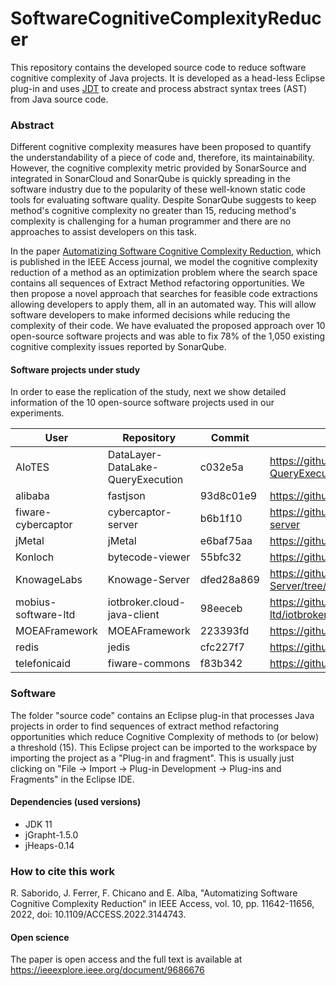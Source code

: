 # SoftwareCognitiveComplexityReducer

This repository contains the developed source code to reduce software cognitive complexity of Java projects. It is developed as a head-less Eclipse plug-in and uses [JDT](https://www.eclipse.org/jdt/) to create and process abstract syntax trees (AST) from Java source code.

### Abstract
Different cognitive complexity measures have been proposed to quantify the understandability of a piece of code and, therefore, its maintainability. However, the cognitive complexity metric provided by SonarSource and integrated in SonarCloud and SonarQube is quickly spreading in the software industry due to the popularity of these well-known static code tools for evaluating software quality. Despite SonarQube suggests to keep method's cognitive complexity no greater than 15, reducing method's complexity is challenging for a human programmer and there are no approaches to assist developers on this task.

In the paper [Automatizing Software Cognitive Complexity Reduction](https://ieeexplore.ieee.org/document/9686676), which is published in the IEEE Access journal, we model the cognitive complexity reduction of a method as an optimization problem where the search space contains all sequences of Extract Method refactoring opportunities.  We then propose a novel approach that searches for feasible code extractions allowing developers to apply them, all in an automated way. This will allow software developers to make informed decisions while reducing the complexity of their code. We have evaluated the proposed approach over 10 open-source software projects and was able to fix 78% of the 1,050 existing cognitive complexity issues reported by SonarQube.

#### Software projects under study
In order to ease the replication of the study, next we show detailed information of the 10 open-source software projects used in our experiments.

User | Repository | Commit | Project link
--- | --- | --- | --- 
AIoTES | DataLayer-DataLake-QueryExecution | c032e5a | https://github.com/AIoTES/DataLayer-DataLake-QueryExecution
alibaba | fastjson | 93d8c01e9 | https://github.com/alibaba/fastjson
fiware-cybercaptor | cybercaptor-server | b6b1f10 | https://github.com/fiware-cybercaptor/cybercaptor-server
jMetal | jMetal | e6baf75aa | https://github.com/jMetal/jMetal
Konloch | bytecode-viewer | 55bfc32 | https://github.com/Konloch/bytecode-viewer/
KnowageLabs | Knowage-Server | dfed28a869 | https://github.com/KnowageLabs/Knowage-Server/tree/master/knowage-core
mobius-software-ltd | iotbroker.cloud-java-client | 98eeceb | https://github.com/mobius-software-ltd/iotbroker.cloud-java-client
MOEAFramework | MOEAFramework | 223393fd | https://github.com/MOEAFramework/MOEAFramework
redis | jedis | cfc227f7 | https://github.com/redis/jedis
telefonicaid | fiware-commons | f83b342 | https://github.com/telefonicaid/fiware-commons

### Software
The folder "source code" contains an Eclipse plug-in that processes Java projects in order to find sequences of extract method refactoring opportunities which reduce Cognitive Complexity of methods to (or below) a threshold (15). This Eclipse project can be imported to the workspace by importing the project as a "Plug-in and fragment". This is usually just clicking on "File -> Import -> Plug-in Development -> Plug-ins and Fragments" in the Eclipse IDE.

#### Dependencies (used versions)
- JDK 11
- jGrapht-1.5.0
- jHeaps-0.14

### How to cite this work
R. Saborido, J. Ferrer, F. Chicano and E. Alba, "Automatizing Software Cognitive Complexity Reduction" in IEEE Access, vol. 10, pp. 11642-11656, 2022, doi: 10.1109/ACCESS.2022.3144743.

#### Open science
The paper is open access and the full text is available at https://ieeexplore.ieee.org/document/9686676 
